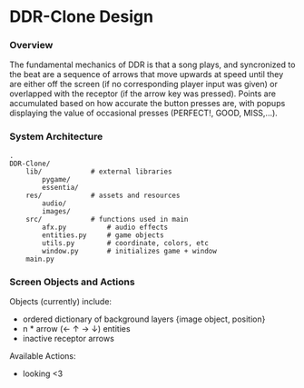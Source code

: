 # DDR-Clone Design

### Overview

The fundamental mechanics of DDR is that a song plays, and 
syncronized to the beat are a sequence of arrows that move 
upwards at speed until they are either off the screen (if no 
corresponding player input was given) or overlapped with the 
receptor (if the arrow key was pressed). Points are accumulated
based on how accurate the button presses are, with popups 
displaying the value of occasional presses (PERFECT!, 
GOOD, MISS,...). 


### System Architecture
````
.
DDR-Clone/
    lib/            # external libraries
        pygame/
        essentia/
    res/            # assets and resources
        audio/
        images/
    src/            # functions used in main
        afx.py          # audio effects
        entities.py     # game objects
        utils.py        # coordinate, colors, etc
        window.py       # initializes game + window
    main.py
````


### Screen Objects and Actions

Objects (currently) include:
- ordered dictionary of background layers {image object, position}
- n * arrow (← ↑ → ↓) entities 
- inactive receptor arrows

Available Actions:
- looking <3
